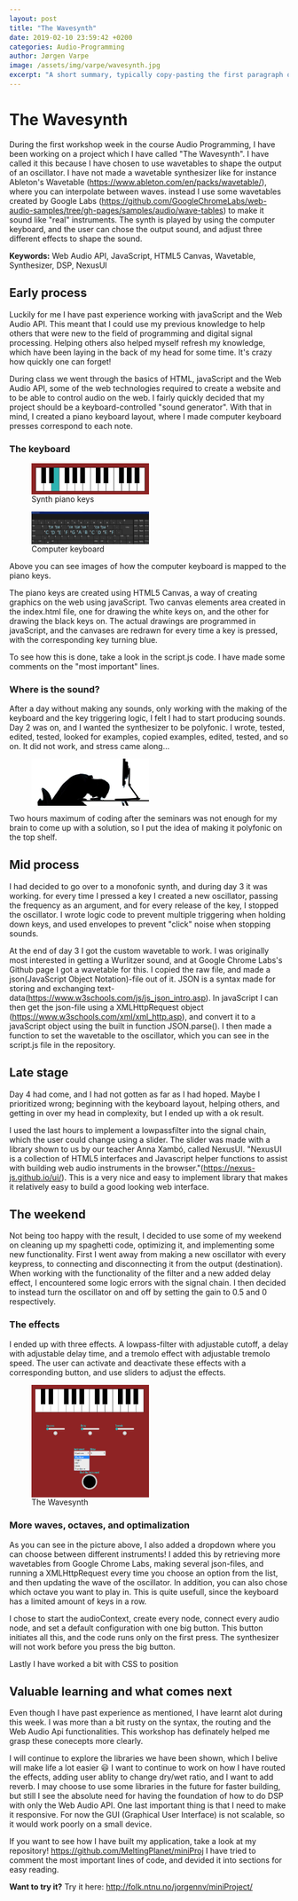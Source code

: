 ```yaml
---
layout: post
title: "The Wavesynth"
date: 2019-02-10 23:59:42 +0200
categories: Audio-Programming
author: Jørgen Varpe
image: /assets/img/varpe/wavesynth.jpg
excerpt: "A short summary, typically copy-pasting the first paragraph of the blog post."
---
```


# The Wavesynth

During the first workshop week in the course Audio Programming, I have been working on a project which I have called "The Wavesynth". I have called it this because I have chosen to use wavetables to shape the output of an oscillator. I have not made a wavetable synthesizer like for instance Ableton's Wavetable (https://www.ableton.com/en/packs/wavetable/), where you can interpolate between waves. instead I use some wavetables created by Google Labs (https://github.com/GoogleChromeLabs/web-audio-samples/tree/gh-pages/samples/audio/wave-tables) to make it sound like "real" instruments. The synth is played by using the computer keyboard, and the user can chose the output sound, and adjust three different effects to shape the sound.

__Keywords:__ Web Audio API, JavaScript, HTML5 Canvas, Wavetable, Synthesizer, DSP, NexusUI

## Early process

Luckily for me I have past experience working with javaScript and the Web Audio API. This meant that I could use my previous knowledge to help others that were new to the field of programming and digital signal processing. Helping others also helped myself refresh my knowledge, which have been laying in the back of my head for some time. It's crazy how quickly one can forget!

During class we went through the basics of HTML, javaScript and the Web Audio API, some of the web technologies required to create a website and to be able to control audio on the web. I fairly quickly decided that my project should be a keyboard-controlled "sound generator". With that in mind, I created a piano keyboard layout, where I made computer keyboard presses correspond to each note.

### The keyboard

<figure>
<img src="/assets/img/varpe/keyboard.jpg" alt="synth piano keys" width="50%" align="middle"/>
<figcaption>Synth piano keys</figcaption>
</figure>

<figure>
<img src="/assets/img/varpe/tast.PNG" alt="computer keyboard" width="50%" align="middle"/>
<figcaption>Computer keyboard</figcaption>
</figure>

Above you can see images of how the computer keyboard is mapped to the piano keys.

The piano keys are created using HTML5 Canvas, a way of creating graphics on the web using javaScript. Two canvas elements area created in the index.html file, one for drawing the white keys on, and the other for drawing the black keys on. The actual drawings are programmed in javaScript, and the canvases are redrawn for every time a key is pressed, with the corresponding key turning blue.

To see how this is done, take a look in the script.js code. I have made some comments on the "most important" lines.

### Where is the sound?

After a day without making any sounds, only working with the making of the keyboard and the key triggering logic, I felt I had to start producing sounds. Day 2 was on, and I wanted the synthesizer to be polyfonic. I wrote, tested, edited, tested, looked for examples, copied examples, edited, tested, and so on. It did not work, and stress came along...

<figure>
<img src="/assets/img/varpe/codeStress.jpg" alt="Stressed out by code" width="50%" align="middle"/>
<figcaption></figcaption>
</figure>

Two hours maximum of coding after the seminars was not enough for my brain to come up with a solution, so I put the idea of making it polyfonic on the top shelf.

## Mid process

I had decided to go over to a monofonic synth, and during day 3 it was working. for every time I pressed a key I created a new oscillator, passing the frequency as an argument, and for every release of the key, I stopped the oscillator. I wrote logic code to prevent multiple triggering when holding down keys, and used envelopes to prevent "click" noise when stopping sounds.

At the end of day 3 I got the custom wavetable to work. I was originally most interested in getting a Wurlitzer sound, and at Google Chrome Labs's Github page I got a wavetable for this. I copied the raw file, and made a json(JavaScript Object Notation)-file out of it. JSON is a syntax made for storing and exchanging text-data(https://www.w3schools.com/js/js_json_intro.asp). In javaScript I can then get the json-file using a XMLHttpRequest object (https://www.w3schools.com/xml/xml_http.asp), and convert it to a javaScript object using the built in function JSON.parse(). I then made a function to set the wavetable to the oscillator, which you can see in the script.js file in the repository.

## Late stage

Day 4 had come, and I had not gotten as far as I had hoped. Maybe I prioritized wrong; beginning with the keyboard layout, helping others, and getting in over my head in complexity, but I ended up with a ok result.

I used the last hours to implement a lowpassfilter into the signal chain, which the user could change using a slider. The slider was made with a library shown to us by our teacher Anna Xambó, called NexusUI. "NexusUI is a collection of HTML5 interfaces and Javascript helper functions to assist with building web audio instruments in the browser."(https://nexus-js.github.io/ui/). This is a very nice and easy to implement library that makes it relatively easy to build a good looking web interface.

## The weekend

Not being too happy with the result, I decided to use some of my weekend on cleaning up my spaghetti code, optimizing it, and implementing some new functionality. First I went away from making a new oscillator with every keypress, to connecting and disconnecting it from the output (destination). When working with the functionality of the filter and a new added delay effect, I encountered some logic errors with the signal chain. I then decided to instead turn the oscillator on and off by setting the gain to 0.5 and 0 respectively.

### The effects

I ended up with three effects. A lowpass-filter with adjustable cutoff, a delay with adjustable delay time, and a tremolo effect with adjustable tremolo speed. The user can activate and deactivate these effects with a corresponding button, and use sliders to adjust the effects.

<figure>
<img src="/assets/img/varpe/dropdown.PNG" alt="The Wavesynth" width="50%" align="middle"/>
<figcaption>The Wavesynth</figcaption>
</figure>

### More waves, octaves, and optimalization

As you can see in the picture above, I also added a dropdown where you can choose between different instruments! I added this by retrieving more wavetables from Google Chrome Labs, making several json-files, and running a XMLHttpRequest every time you choose an option from the list, and then updating the wave of the oscillator. In addition, you can also chose which octave you want to play in. This is quite usefull, since the keyboard has a limited amount of keys in a row.

I chose to start the audioContext, create every node, connect every audio node, and set a default configuration with one big button. This button initiates all this, and the code runs only on the first press. The synthesizer will not work before you press the big button.

Lastly I have worked a bit with CSS to position

## Valuable learning and what comes next

Even though I have past experience as mentioned, I have learnt alot during this week. I was more than a bit rusty on the syntax, the routing and the Web Audio Api functionalities. This workshop has definately helped me grasp these conecepts more clearly.

I will continue to explore the libraries we have been shown, which I belive will make life a lot easier :smiley: I want to continue to work on how I have routed the effects, adding user ablity to change dry/wet ratio, and I want to add reverb. I may choose to use some libraries in the future for faster building, but still I see the absolute need for having the foundation of how to do DSP with only the Web Audio API. One last important thing is that I need to make it responsive. For now the GUI (Graphical User Interface) is not scalable, so it would work poorly on a small device.

If you want to see how I have built my application, take a look at my repository! https://github.com/MeltingPlanet/miniProj I have tried to comment the most important lines of code, and devided it into sections for easy reading.

__Want to try it?__ Try it here: http://folk.ntnu.no/jorgennv/miniProject/
